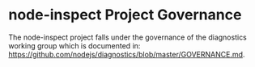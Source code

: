 # node-inspect Project Governance

The node-inspect project falls under the governance of the diagnostics
working group which is documented in:
https://github.com/nodejs/diagnostics/blob/master/GOVERNANCE.md.
